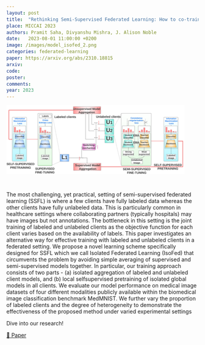 ```yaml
---
layout: post
title:  "Rethinking Semi-Supervised Federated Learning: How to co-train fully-labeled and fully-unlabeled client imaging data"
place: MICCAI 2023
authors: Pramit Saha, Divyanshu Mishra, J. Alison Noble
date:   2023-08-01 11:00:00 +0200
image: /images/model_isofed_2.png
categories: federated-learning
paper: https://arxiv.org/abs/2310.18815
arxiv:
code: 
poster: 
comments:
year: 2023 
---
```


<style>
@media (max-width: 1000px) {
    .container {
        flex-direction: column;
        align-items: left;
    }
</style>


<div class="container" style="display: flex; align-items: center;">
    <div class="image" style="flex: 1; margin-right: 1cm;">
        <img src="/images/model_isofed_2.png" alt="Image" style="max-width:100%; height:auto;">
    </div>
    
</p>
    </div>
</div>


The most challenging, yet practical, setting of semi-supervised
federated learning (SSFL) is where a few clients have fully labeled data
whereas the other clients have fully unlabeled data. This is particularly
common in healthcare settings where collaborating partners (typically
hospitals) may have images but not annotations. The bottleneck in this
setting is the joint training of labeled and unlabeled clients as the objective function for each client varies based on the availability of labels.
This paper investigates an alternative way for effective training with labeled and unlabeled clients in a federated setting. We propose a novel
learning scheme specifically designed for SSFL which we call Isolated
Federated Learning (IsoFed) that circumvents the problem by avoiding simple averaging of supervised and semi-supervised models together.
In particular, our training approach consists of two parts - (a) isolated
aggregation of labeled and unlabeled client models, and (b) local selfsupervised pretraining of isolated global models in all clients. We evaluate our model performance on medical image datasets of four different
modalities publicly available within the biomedical image classification
benchmark MedMNIST. We further vary the proportion of labeled clients
and the degree of heterogeneity to demonstrate the effectiveness of the
proposed method under varied experimental settings

Dive into our research!

<a href="https://arxiv.org/abs/2310.18815">&#x1F4C4; Paper</a> 
